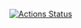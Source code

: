 [![Actions Status](https://github.com/nope0124/library/workflows/verify/badge.svg)](https://github.com/nope0124/library/actions)
